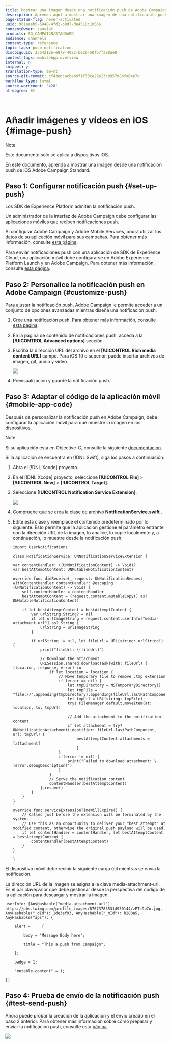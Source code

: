 ```yaml
---
title: Mostrar una imagen desde una notificación push de Adobe Campaign Standard
description: Aprenda aquí a mostrar una imagen de una notificación push de Adobe Campaign en un dispositivo iOS.
page-status-flag: never-activated
uuid: 961aaeb5-6948-4fd2-b8d7-de4510c10566
contentOwner: sauviat
products: SG_CAMPAIGN/STANDARD
audience: channels
content-type: reference
topic-tags: push-notifications
discoiquuid: 23b4212e-e878-4922-be20-50fb7fa88ae8
context-tags: mobileApp,overview
internal: n
snippet: y
translation-type: tm+mt
source-git-commit: cf43edcacbab9f1f33ce29e23c0957d8bfa64e7d
workflow-type: tm+mt
source-wordcount: '428'
ht-degree: 8%

---
```



# Añadir imágenes y vídeos en iOS {#image-push}

>[!NOTE]
>
>Este documento solo se aplica a dispositivos iOS.

En este documento, aprenda a mostrar una imagen desde una notificación push de iOS Adobe Campaign Standard.

## Paso 1: Configurar notificación push {#set-up-push}

Los SDK de Experience Platform admiten la notificación push.

Un administrador de la interfaz de Adobe Campaign debe configurar las aplicaciones móviles que reciben notificaciones push.

Al configurar Adobe Campaign y Adobe Mobile Services, podrá utilizar los datos de su aplicación móvil para sus campañas. Para obtener más información, consulte [esta página](https://helpx.adobe.com/campaign/kb/configuring-app-sdk.html).

Para enviar notificaciones push con una aplicación de SDK de Experience Cloud, una aplicación móvil debe configurarse en Adobe Experience Platform Launch y en Adobe Campaign. Para obtener más información, consulte [esta página](https://helpx.adobe.com/campaign/kb/configuring-app-sdk.html#ChannelspecificapplicationconfigurationinAdobeCampaign).

## Paso 2: Personalice la notificación push en Adobe Campaign {#customize-push}

Para ajustar la notificación push, Adobe Campaign le permite acceder a un conjunto de opciones avanzadas mientras diseña una notificación push.

1. Cree una notificación push. Para obtener más información, consulte [esta página](../../channels/using/preparing-and-sending-a-push-notification.md).

1. En la página de contenido de notificaciones push, acceda a la **[!UICONTROL Advanced options]** sección.

1. Escriba la dirección URL del archivo en el **[!UICONTROL Rich media content URL]** campo.
Para iOS 10 o superior, puede insertar archivos de imagen, gif, audio y vídeo.

   ![](assets/push_notif_advanced_6.png)

1. Previsualización y guarde la notificación push.

## Paso 3: Adaptar el código de la aplicación móvil {#mobile-app-code}

Después de personalizar la notificación push en Adobe Campaign, debe configurar la aplicación móvil para que muestre la imagen en los dispositivos.

>[!NOTE]
>
>Si su aplicación está en Objective-C, consulte la siguiente [documentación](https://docs.adobe.com/content/help/en/mobile-services/ios/messaging-ios/push-messaging/c-set-up-rich-push-notif-ios.html).

Si la aplicación se encuentra en [!DNL Swift], siga los pasos a continuación:

1. Abra el [!DNL Xcode] proyecto.

1. En el [!DNL Xcode] proyecto, seleccione **[!UICONTROL File]** > **[!UICONTROL New]** > **[!UICONTROL Target]**.

1. Seleccione **[!UICONTROL Notification Service Extension]**.

   ![](assets/push_notif_advanced_12.png)

1. Compruebe que se crea la clase de archivo **NotificationService.swift** .

1. Edite esta clase y reemplace el contenido predeterminado por lo siguiente.
Esto permite que la aplicación gestione el parámetro entrante con la dirección URL de la imagen, lo analice, lo copie localmente y, a continuación, lo muestre desde la notificación push.

   ```
   import UserNotifications
   
   class NotificationService: UNNotificationServiceExtension {
   
   var contentHandler: ((UNNotificationContent) -> Void)?
   var bestAttemptContent: UNMutableNotificationContent?
   
   override func didReceive(_ request: UNNotificationRequest, withContentHandler contentHandler: @escaping (UNNotificationContent) -> Void) {
       self.contentHandler = contentHandler
       bestAttemptContent = (request.content.mutableCopy() as? UNMutableNotificationContent)
   
       if let bestAttemptContent = bestAttemptContent {
           var urlString:String? = nil
           if let urlImageString = request.content.userInfo["media-attachment-url"] as? String {
               urlString = urlImageString
           }
   
           if urlString != nil, let fileUrl = URL(string: urlString!) {
               print("fileUrl: \(fileUrl)")
   
               // Download the attachment
               URLSession.shared.downloadTask(with: fileUrl) { (location, response, error) in
                   if let location = location {
                       // Move temporary file to remove .tmp extension
                       if (error == nil) {
                           let tmpDirectory = NSTemporaryDirectory()
                           let tmpFile = "file://".appending(tmpDirectory).appending(fileUrl.lastPathComponent)
                           let tmpUrl = URL(string: tmpFile)!
                           try! FileManager.default.moveItem(at: location, to: tmpUrl)
   
                           // Add the attachment to the notification content
                           if let attachment = try? UNNotificationAttachment(identifier: fileUrl.lastPathComponent, url: tmpUrl) {
                               bestAttemptContent.attachments = [attachment]
                               }
                       }
                       if(error != nil) {
                           print("Failed to download attachment: \(error.debugDescription)")
                       }
                   }
                   // Serve the notification content
                   contentHandler(bestAttemptContent)
               }.resume()
           }
       }
   }
   
   override func serviceExtensionTimeWillExpire() {
       // Called just before the extension will be terminated by the system.
       // Use this as an opportunity to deliver your "best attempt" at modified content, otherwise the original push payload will be used.
       if let contentHandler = contentHandler, let bestAttemptContent = bestAttemptContent {
           contentHandler(bestAttemptContent)
       }
   }
   
   }
   ```

El dispositivo móvil debe recibir la siguiente carga útil mientras se envía la notificación.

La dirección URL de la imagen se asigna a la clave media-attachment-url. Es el par clave/valor que debe gestionar desde la perspectiva del código de la aplicación para descargar y mostrar la imagen.

```
userInfo: [AnyHashable("media-attachment-url"): https://pbs.twimg.com/profile_images/876737835314950144/zPTs9b7o.jpg, AnyHashable("_dId"): 1de3ef93, AnyHashable("_mId"): h280a5, AnyHashable("aps"): {
 
    alert =     {
 
        body = "Message Body here";
 
        title = "This a push from Campaign";
 
    };
 
    badge = 1;
 
    "mutable-content" = 1;
 
}]
```

## Paso 4: Prueba de envío de la notificación push {#test-send-push}

Ahora puede probar la creación de la aplicación y el envío creado en el paso 2 anterior. Para obtener más información sobre cómo preparar y enviar la notificación push, consulte esta [página](../../channels/using/preparing-and-sending-a-push-notification.md).

![](assets/push_notif_advanced_34.png)

